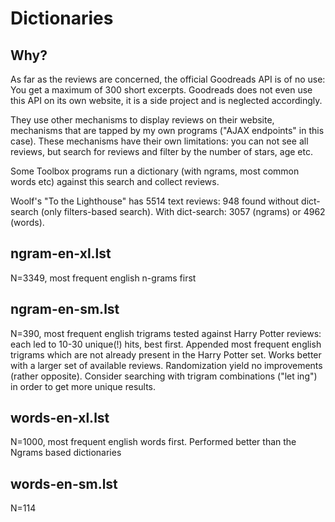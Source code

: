 # Dictionaries

## Why?

As far as the reviews are concerned, the official Goodreads API is of no use:
You get a maximum of 300 short excerpts. Goodreads does not even use this API on
its own website, it is a side project and is neglected accordingly. 

They use other mechanisms to display reviews on their website, mechanisms that
are tapped by my own programs ("AJAX endpoints" in this case). These mechanisms
have their own limitations: you can not see all reviews, but search for reviews
and filter by the number of stars, age etc.

Some Toolbox programs run a dictionary (with ngrams, most common words etc)
against this search and collect reviews.

Woolf's "To the Lighthouse" has 5514 text reviews: 948 found without
dict-search (only filters-based search).
With dict-search: 3057 (ngrams) or 4962 (words).


## ngram-en-xl.lst

N=3349, most frequent english n-grams first


## ngram-en-sm.lst

N=390, most frequent english trigrams tested against Harry Potter
reviews: each led to 10-30 unique(!) hits, best first.
Appended most frequent english trigrams which are not
already present in the Harry Potter set.
Works better with a larger set of available reviews.
Randomization yield no improvements (rather opposite).
Consider searching with trigram combinations ("let ing") 
in order to get more unique results.


## words-en-xl.lst

N=1000, most frequent english words first.
Performed better than the Ngrams based dictionaries


## words-en-sm.lst

N=114



